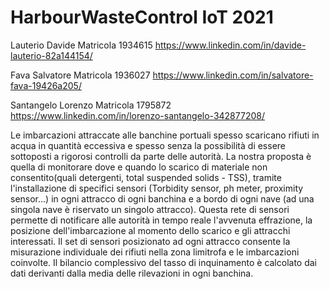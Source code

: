# HarbourWasteControl IoT 2021

Lauterio Davide Matricola 1934615
https://www.linkedin.com/in/davide-lauterio-82a144154/

Fava Salvatore Matricola 1936027
https://www.linkedin.com/in/salvatore-fava-19426a205/

Santangelo Lorenzo Matricola 1795872
https://www.linkedin.com/in/lorenzo-santangelo-342877208/

Le imbarcazioni attraccate alle banchine portuali spesso scaricano rifiuti in acqua in quantità eccessiva e spesso senza la possibilità di essere sottoposti a rigorosi controlli da parte delle autorità. La nostra proposta è quella di monitorare dove e quando lo scarico di materiale non consentito(quali detergenti, total suspended solids - TSS), tramite l'installazione di specifici sensori (Torbidity sensor, ph meter, proximity sensor...) in ogni attracco di ogni banchina e a bordo di ogni nave (ad una singola nave è riservato un singolo attracco). Questa rete di sensori permette di notificare alle autorità in tempo reale l'avvenuta effrazione, la posizione dell'imbarcazione al momento dello scarico e gli attracchi interessati. Il set di sensori posizionato ad ogni attracco consente la misurazione individuale dei rifiuti nella zona limitrofa e le imbarcazioni coinvolte. Il bilancio complessivo del tasso di inquinamento è calcolato dai dati derivanti dalla media delle rilevazioni in ogni banchina.
